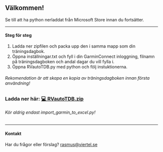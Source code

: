 
## Välkommen! 

Se till att ha python nerladdat från Microsoft Store innan du fortsätter.

---
#### Steg för steg

1. Ladda ner zipfilen och packa upp den i samma mapp som din träningsdagbok.
2. Öppna inställningar.txt och fyll i din GarminConnect inloggning, filnamn på träningsdagboken och andal dagar du vill fylla i.
3. Öppna RVautoTDB.py med python och följ instuktionerna.

###### Rekomendation är att skapa en kopia av träningsdagboken innan första användning!

### Ladda ner här:  [💻 RVautoTDB.zip](./RVautoTDB.zip)

###### Kör aldrig endast import_garmin_to_excel.py!

---

#### Kontakt

Har du frågor eller förslag? rasmus@viertel.se
